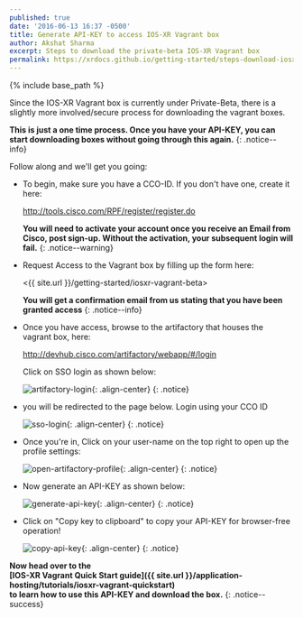 ```yaml
---
published: true
date: '2016-06-13 16:37 -0500'
title: Generate API-KEY to access IOS-XR Vagrant box
author: Akshat Sharma
excerpt: Steps to download the private-beta IOS-XR Vagrant box
permalink: https://xrdocs.github.io/getting-started/steps-download-iosxr-vagrant
---
```


{% include base_path %}

Since the IOS-XR Vagrant box is currently under Private-Beta, there is a slightly more involved/secure process for downloading the vagrant boxes.  

**This is just a one time process. Once you have your API-KEY, you can start downloading boxes without going through this again.**
{: .notice--info}


Follow along and we'll get you going:  

*  To begin, make sure you have a CCO-ID. If you don't have one, create it here:  

   <http://tools.cisco.com/RPF/register/register.do>
   
   **You will need to activate your account once you receive an Email from Cisco, post sign-up. Without the activation, your subsequent login will fail.**
   {: .notice--warning}
   
*  Request Access to the Vagrant box by filling up the form here:

   <{{ site.url }}/getting-started/iosxr-vagrant-beta>
   
   **You will get a confirmation email from us stating that you have been granted access**
   {: .notice--info}
   
*  Once you have access, browse to the artifactory that houses the vagrant box, here:

   <http://devhub.cisco.com/artifactory/webapp/#/login>

   Click on SSO login as shown below:

   ![artifactory-login](https://xrdocs.github.io/xrdocs-images/assets/tutorial-images/artifactory-login.png){: .align-center}
   {: .notice}
  

*  you will be redirected to the page below. Login using your CCO ID

   ![sso-login](https://xrdocs.github.io/xrdocs-images/assets/tutorial-images/sso-login.png){: .align-center}
   {: .notice}

*  Once you're in, Click on your user-name on the top right to open up the profile settings:  

   ![open-artifactory-profile](https://xrdocs.github.io/xrdocs-images/assets/tutorial-images/browse-to-user-profile.png){: .align-center}
   {: .notice}

*  Now generate an API-KEY as shown below:  

   ![generate-api-key](https://xrdocs.github.io/xrdocs-images/assets/tutorial-images/generate-key.png){: .align-center}
   {: .notice}

*  Click on  "Copy key to clipboard" to copy your API-KEY for browser-free operation!
  
   ![copy-api-key](https://xrdocs.github.io/xrdocs-images/assets/tutorial-images/copy-api-key.png){: .align-center}
   {: .notice}


**Now head over to the   
[IOS-XR Vagrant Quick Start guide]({{ site.url }}/application-hosting/tutorials/iosxr-vagrant-quickstart)   
to learn how to use this API-KEY and download the box.**
{: .notice--success}



